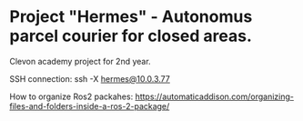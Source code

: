 # Project "Hermes" - Autonomus parcel courier for closed areas.
Clevon academy project for 2nd year.

SSH connection: ssh -X hermes@10.0.3.77

How to organize Ros2 packahes:
https://automaticaddison.com/organizing-files-and-folders-inside-a-ros-2-package/